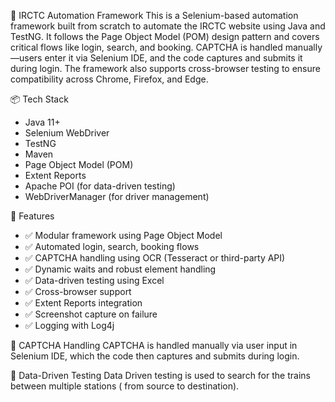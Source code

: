 🚄 IRCTC Automation Framework
This is a Selenium-based automation framework built from scratch to automate the IRCTC website using Java and TestNG.
It follows the Page Object Model (POM) design pattern and covers critical flows like login, search, and booking. 
CAPTCHA is handled manually—users enter it via Selenium IDE, and the code captures and submits it during login. The framework also supports cross-browser testing to ensure compatibility across Chrome, Firefox, and Edge.

📦 Tech Stack
- Java 11+
- Selenium WebDriver
- TestNG
- Maven
- Page Object Model (POM)
- Extent Reports
- Apache POI (for data-driven testing)
- WebDriverManager (for driver management)

🚀 Features
- ✅ Modular framework using Page Object Model
- ✅ Automated login, search, booking flows
- ✅ CAPTCHA handling using OCR (Tesseract or third-party API)
- ✅ Dynamic waits and robust element handling
- ✅ Data-driven testing using Excel
- ✅ Cross-browser support
- ✅ Extent Reports integration
- ✅ Screenshot capture on failure
- ✅ Logging with Log4j

🔐 CAPTCHA Handling
CAPTCHA is handled manually via user input in Selenium IDE, which the code then captures and submits during login.

📁 Data-Driven Testing
Data Driven testing is used to search for the trains between multiple stations ( from source to destination).
